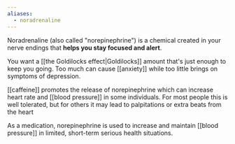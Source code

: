 ```yaml
---
aliases:
  - noradrenaline
---
```

Noradrenaline (also called "norepinephrine") is a chemical created in your nerve endings that **helps you stay focused and alert**. 

You want a [[the Goldilocks effect|Goldilocks]] amount that's just enough to keep you going. Too much can cause [[anxiety]] while too little brings on symptoms of depression.

[[caffeine]] promotes the release of norepinephrine which can increase heart rate and [[blood pressure]] in some individuals. For most people this is well tolerated, but for others it may lead to palpitations or extra beats from the heart

As a medication, norepinephrine is used to increase and maintain [[blood pressure]] in limited, short-term serious health situations.